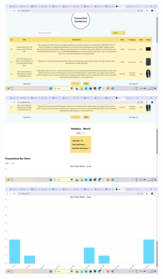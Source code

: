 ![Transaction board](<Screenshot (238).png>)

![Transaction Stats](<Screenshot (239).png>)

![Transaction Barchart](<Screenshot (240).png>)
